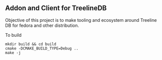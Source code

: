 ## Addon and Client for TreelineDB

Objective of this project is to make tooling and ecosystem around Treeline DB for fedora and other distribution.

To build
```
mkdir build && cd build
cmake -DCMAKE_BUILD_TYPE=Debug .. 
make -j
```